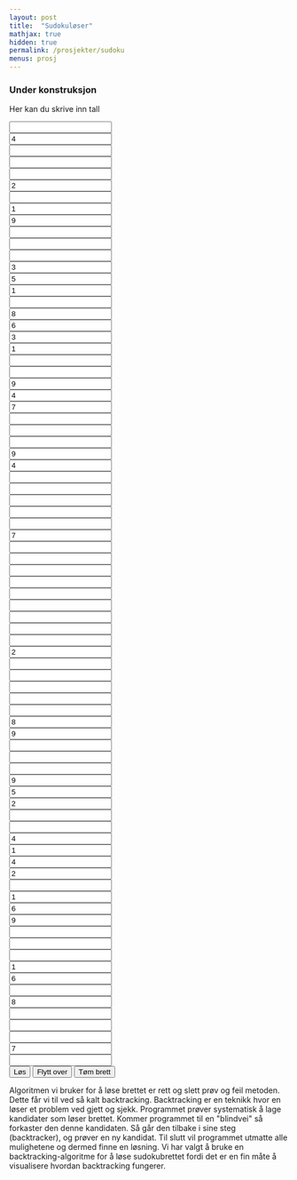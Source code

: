 ```yaml
---
layout: post
title:  "Sudokuløser"
mathjax: true
hidden: true
permalink: /prosjekter/sudoku
menus: prosj
---
```

### Under konstruksjon

<script src="/assets/sudoku/sketch.js"></script>


Her kan du skrive inn tall
<div class="sudokuoverlay">
<div class="sudoku" id="sudokubrett">
        <div class="sudokuboks" id="boks1">
          <div class="childCube"><input class="sudokuinput1" type="text" maxlength="1" oninput="this.value=this.value.replace(/[^0-9]/g,'');" /></div>
          <div  class="childCube"><input value="4" class="sudokuinput1" type="text" maxlength="1" oninput="this.value=this.value.replace(/[^0-9]/g,'');" /></div>
          <div class="childCube"><input class="sudokuinput1" type="text" maxlength="1" oninput="this.value=this.value.replace(/[^0-9]/g,'');" /></div>
          <div class="childCube"><input class="sudokuinput" type="text" maxlength="1" oninput="this.value=this.value.replace(/[^0-9]/g,'');" /></div>
          <div class="childCube"><input class="sudokuinput" type="text" maxlength="1" oninput="this.value=this.value.replace(/[^0-9]/g,'');" /></div>
          <div  class="childCube"><input value="2" class="sudokuinput" type="text" maxlength="1" oninput="this.value=this.value.replace(/[^0-9]/g,'');" /></div>
          <div class="childCube"><input class="sudokuinput1" type="text" maxlength="1" oninput="this.value=this.value.replace(/[^0-9]/g,'');" /></div>
          <div  class="childCube"><input value="1" class="sudokuinput1" type="text" maxlength="1" oninput="this.value=this.value.replace(/[^0-9]/g,'');" /></div>
          <div class="childCube"><input value="9"  class="sudokuinput1" type="text" maxlength="1" oninput="this.value=this.value.replace(/[^0-9]/g,'');" /></div>
        </div>
        <div class="sudokuboks" id="boks2">
          <div class="childCube"><input class="sudokuinput1" type="text" maxlength="1" oninput="this.value=this.value.replace(/[^0-9]/g,'');" /></div>
          <div class="childCube"><input class="sudokuinput1" type="text" maxlength="1" oninput="this.value=this.value.replace(/[^0-9]/g,'');" /></div>
          <div class="childCube"><input class="sudokuinput1" type="text" maxlength="1" oninput="this.value=this.value.replace(/[^0-9]/g,'');" /></div>
          <div  class="childCube"><input  value="3" class="sudokuinput" type="text" maxlength="1" oninput="this.value=this.value.replace(/[^0-9]/g,'');" /></div>
          <div  class="childCube"><input value="5" class="sudokuinput" type="text" maxlength="1" oninput="this.value=this.value.replace(/[^0-9]/g,'');" /></div>
          <div  class="childCube"><input value="1" class="sudokuinput" type="text" maxlength="1" oninput="this.value=this.value.replace(/[^0-9]/g,'');" /></div>
          <div class="childCube"><input class="sudokuinput1" type="text" maxlength="1" oninput="this.value=this.value.replace(/[^0-9]/g,'');" /></div>
          <div   class="childCube"><input value="8" class="sudokuinput1" type="text" maxlength="1" oninput="this.value=this.value.replace(/[^0-9]/g,'');" /></div>
          <div  class="childCube"><input value="6" class="sudokuinput1" type="text" maxlength="1" oninput="this.value=this.value.replace(/[^0-9]/g,'');" /></div>
        </div>
        <div class="sudokuboks" id="boks3">
          <div  class="childCube"><input value="3" class="sudokuinput1" type="text" maxlength="1" oninput="this.value=this.value.replace(/[^0-9]/g,'');" /></div>
          <div  class="childCube"><input value="1" class="sudokuinput1" type="text" maxlength="1" oninput="this.value=this.value.replace(/[^0-9]/g,'');" /></div>
          <div class="childCube"><input class="sudokuinput1" type="text" maxlength="1" oninput="this.value=this.value.replace(/[^0-9]/g,'');" /></div>
          <div class="childCube"><input class="sudokuinput" type="text" maxlength="1" oninput="this.value=this.value.replace(/[^0-9]/g,'');" /></div>
          <div  class="childCube"><input value="9" class="sudokuinput" type="text" maxlength="1" oninput="this.value=this.value.replace(/[^0-9]/g,'');" /></div>
          <div  class="childCube"><input value="4" class="sudokuinput" type="text" maxlength="1" oninput="this.value=this.value.replace(/[^0-9]/g,'');" /></div>
          <div  class="childCube"><input value="7" class="sudokuinput1" type="text" maxlength="1" oninput="this.value=this.value.replace(/[^0-9]/g,'');" /></div>
          <div class="childCube"><input class="sudokuinput1" type="text" maxlength="1" oninput="this.value=this.value.replace(/[^0-9]/g,'');" /></div>
          <div class="childCube"><input class="sudokuinput1" type="text" maxlength="1" oninput="this.value=this.value.replace(/[^0-9]/g,'');" /></div>
        </div>
        <div class="sudokuboks" id="boks4">
            <div class="childCube"><input class="sudokuinput" type="text" maxlength="1" oninput="this.value=this.value.replace(/[^0-9]/g,'');" /></div>
            <div  class="childCube"><input value="9" class="sudokuinput" type="text" maxlength="1" oninput="this.value=this.value.replace(/[^0-9]/g,'');" /></div>
            <div class="childCube"><input  value="4"  class="sudokuinput" type="text" maxlength="1" oninput="this.value=this.value.replace(/[^0-9]/g,'');" /></div>
            <div class="childCube"><input class="sudokuinput1" type="text" maxlength="1" oninput="this.value=this.value.replace(/[^0-9]/g,'');" /></div>
            <div class="childCube"><input class="sudokuinput1" type="text" maxlength="1" oninput="this.value=this.value.replace(/[^0-9]/g,'');" /></div>
            <div class="childCube"><input class="sudokuinput1" type="text" maxlength="1" oninput="this.value=this.value.replace(/[^0-9]/g,'');" /></div>
            <div class="childCube"><input class="sudokuinput" type="text" maxlength="1" oninput="this.value=this.value.replace(/[^0-9]/g,'');" /></div>
            <div class="childCube"><input class="sudokuinput" type="text" maxlength="1" oninput="this.value=this.value.replace(/[^0-9]/g,'');" /></div>
            <div  class="childCube"><input value="7" class="sudokuinput" type="text" maxlength="1" oninput="this.value=this.value.replace(/[^0-9]/g,'');" /></div>
          </div>
          <div class="sudokuboks" id="boks5">
            <div class="childCube"><input  class="sudokuinput" type="text" maxlength="1" oninput="this.value=this.value.replace(/[^0-9]/g,'');" /></div>
            <div class="childCube"><input class="sudokuinput" type="text" maxlength="1" oninput="this.value=this.value.replace(/[^0-9]/g,'');" /></div>
            <div class="childCube"><input class="sudokuinput" type="text" maxlength="1" oninput="this.value=this.value.replace(/[^0-9]/g,'');" /></div>
            <div class="childCube"><input class="sudokuinput1" type="text" maxlength="1" oninput="this.value=this.value.replace(/[^0-9]/g,'');" /></div>
            <div class="childCube"><input class="sudokuinput1" type="text" maxlength="1" oninput="this.value=this.value.replace(/[^0-9]/g,'');" /></div>
            <div class="childCube"><input class="sudokuinput1" type="text" maxlength="1" oninput="this.value=this.value.replace(/[^0-9]/g,'');" /></div>
            <div class="childCube"><input class="sudokuinput" type="text" maxlength="1" oninput="this.value=this.value.replace(/[^0-9]/g,'');" /></div>
            <div class="childCube"><input class="sudokuinput" type="text" maxlength="1" oninput="this.value=this.value.replace(/[^0-9]/g,'');" /></div>
            <div class="childCube"><input class="sudokuinput" type="text" maxlength="1" oninput="this.value=this.value.replace(/[^0-9]/g,'');" /></div>
          </div>          
          <div class="sudokuboks" id="boks6">
            <div  class="childCube"><input value="2" class="sudokuinput" type="text" maxlength="1" oninput="this.value=this.value.replace(/[^0-9]/g,'');" /></div>
            <div class="childCube"><input class="sudokuinput" type="text" maxlength="1" oninput="this.value=this.value.replace(/[^0-9]/g,'');" /></div>
            <div class="childCube"><input class="sudokuinput" type="text" maxlength="1" oninput="this.value=this.value.replace(/[^0-9]/g,'');" /></div>
            <div class="childCube"><input class="sudokuinput1" type="text" maxlength="1" oninput="this.value=this.value.replace(/[^0-9]/g,'');" /></div>
            <div class="childCube"><input class="sudokuinput1" type="text" maxlength="1" oninput="this.value=this.value.replace(/[^0-9]/g,'');" /></div>
            <div class="childCube"><input class="sudokuinput1" type="text" maxlength="1" oninput="this.value=this.value.replace(/[^0-9]/g,'');" /></div>
            <div  class="childCube"><input value="8" class="sudokuinput" type="text" maxlength="1" oninput="this.value=this.value.replace(/[^0-9]/g,'');" /></div>
            <div  class="childCube"><input value="9" class="sudokuinput" type="text" maxlength="1" oninput="this.value=this.value.replace(/[^0-9]/g,'');" /></div>
            <div class="childCube"><input class="sudokuinput" type="text" maxlength="1" oninput="this.value=this.value.replace(/[^0-9]/g,'');" /></div>
          </div>
          <div class="sudokuboks" id="boks7">
            <div class="childCube"><input class="sudokuinput1" type="text" maxlength="1" oninput="this.value=this.value.replace(/[^0-9]/g,'');" /></div>
            <div class="childCube"><input class="sudokuinput1" type="text" maxlength="1" oninput="this.value=this.value.replace(/[^0-9]/g,'');" /></div>
            <div class="childCube"><input value="9" class="sudokuinput1" type="text" maxlength="1" oninput="this.value=this.value.replace(/[^0-9]/g,'');" /></div>
            <div class="childCube"><input value="5" class="sudokuinput" type="text" maxlength="1" oninput="this.value=this.value.replace(/[^0-9]/g,'');" /></div>
            <div class="childCube"><input value="2" class="sudokuinput" type="text" maxlength="1" oninput="this.value=this.value.replace(/[^0-9]/g,'');" /></div>
            <div class="childCube"><input class="sudokuinput" type="text" maxlength="1" oninput="this.value=this.value.replace(/[^0-9]/g,'');" /></div>
            <div class="childCube"><input class="sudokuinput1" type="text" maxlength="1" oninput="this.value=this.value.replace(/[^0-9]/g,'');" /></div>
            <div class="childCube"><input value="4" class="sudokuinput1" type="text" maxlength="1" oninput="this.value=this.value.replace(/[^0-9]/g,'');" /></div>
            <div class="childCube"><input value="1" class="sudokuinput1" type="text" maxlength="1" oninput="this.value=this.value.replace(/[^0-9]/g,'');" /></div>
          </div>
          <div class="sudokuboks" id="boks8">
            <div class="childCube"><input value="4" class="sudokuinput1" type="text" maxlength="1" oninput="this.value=this.value.replace(/[^0-9]/g,'');" /></div>
            <div class="childCube"><input value="2" class="sudokuinput1" type="text" maxlength="1" oninput="this.value=this.value.replace(/[^0-9]/g,'');" /></div>
            <div class="childCube"><input class="sudokuinput1" type="text" maxlength="1" oninput="this.value=this.value.replace(/[^0-9]/g,'');" /></div>
            <div class="childCube"><input value="1" class="sudokuinput" type="text" maxlength="1" oninput="this.value=this.value.replace(/[^0-9]/g,'');" /></div>
            <div class="childCube"><input value="6"  class="sudokuinput" type="text" maxlength="1" oninput="this.value=this.value.replace(/[^0-9]/g,'');" /></div>
            <div class="childCube"><input value="9" class="sudokuinput" type="text" maxlength="1" oninput="this.value=this.value.replace(/[^0-9]/g,'');" /></div>
            <div class="childCube"><input class="sudokuinput1" type="text" maxlength="1" oninput="this.value=this.value.replace(/[^0-9]/g,'');" /></div>
            <div class="childCube"><input class="sudokuinput1" type="text" maxlength="1" oninput="this.value=this.value.replace(/[^0-9]/g,'');" /></div>
            <div class="childCube"><input class="sudokuinput1" type="text" maxlength="1" oninput="this.value=this.value.replace(/[^0-9]/g,'');" /></div>
          </div>
          <div class="sudokuboks" id="boks9">
            <div class="childCube"><input  value="1" class="sudokuinput1" type="text" maxlength="1" oninput="this.value=this.value.replace(/[^0-9]/g,'');" /></div>
            <div class="childCube"><input value="6" class="sudokuinput1" type="text" maxlength="1" oninput="this.value=this.value.replace(/[^0-9]/g,'');" /></div>
            <div class="childCube"><input class="sudokuinput1" type="text" maxlength="1" oninput="this.value=this.value.replace(/[^0-9]/g,'');" /></div>
            <div class="childCube"><input value="8" class="sudokuinput" type="text" maxlength="1" oninput="this.value=this.value.replace(/[^0-9]/g,'');" /></div>
            <div class="childCube"><input class="sudokuinput" type="text" maxlength="1" oninput="this.value=this.value.replace(/[^0-9]/g,'');" /></div>
            <div class="childCube"><input class="sudokuinput" type="text" maxlength="1" oninput="this.value=this.value.replace(/[^0-9]/g,'');" /></div>
            <div class="childCube"><input class="sudokuinput1" type="text" maxlength="1" oninput="this.value=this.value.replace(/[^0-9]/g,'');" /></div>
            <div class="childCube"><input  value="7" class="sudokuinput1" type="text" maxlength="1" oninput="this.value=this.value.replace(/[^0-9]/g,'');" /></div>
            <div class="childCube"><input class="sudokuinput1" type="text" maxlength="1" oninput="this.value=this.value.replace(/[^0-9]/g,'');" /></div>
          </div>
      </div>
      </div>
<div class="sudokuoverlay">   
<button class ='button sudokubutton' onclick="unpause()" id="example-three" data-text-swap="Pause" data-text-original="Løs">Løs</button>
<button class='button sudokubutton' onclick="flyttogfyll()"> <span> Flytt over </span> </button>
<button class='button sudokubutton' onclick="tom_brett()"><span>Tøm brett</span></button>
</div>

Algoritmen vi bruker for å løse brettet er rett og slett prøv og feil metoden. Dette får vi til ved så kalt backtracking. Backtracking er en teknikk hvor en løser et problem ved gjett og sjekk. Programmet prøver systematisk å lage kandidater som løser brettet. Kommer programmet til en "blindvei" så forkaster den denne kandidaten. Så går den tilbake i sine steg (backtracker), og prøver en ny kandidat. Til slutt vil programmet utmatte alle mulighetene og dermed finne en løsning.  Vi har valgt å bruke en backtracking-algoritme for å løse sudokubrettet fordi det er en fin måte å visualisere hvordan backtracking fungerer. 


<div style="text-align:center;">
    <script src="https://cdnjs.cloudflare.com/ajax/libs/p5.js/1.1.9/p5.js"></script>
    <script src="https://cdnjs.cloudflare.com/ajax/libs/p5.js/1.1.9/addons/p5.sound.min.js"></script>
    <script src="/assets/sudoku/sketch.js"></script>
    <script src="/assets/sudoku/app.js"></script>
    <script src="/assets/sudoku/buttonstyle.js"></script>
    <div id="canvasForHTML"></div>
</div>
